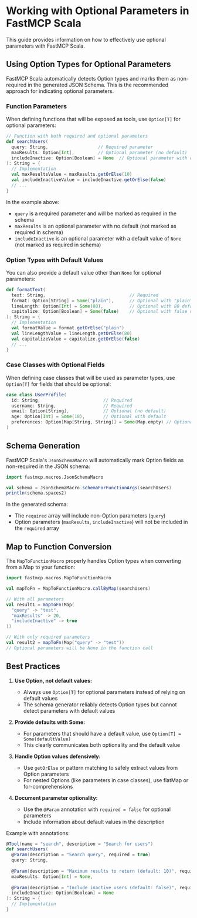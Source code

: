 # Working with Optional Parameters in FastMCP Scala

This guide provides information on how to effectively use optional parameters with FastMCP Scala.

## Using Option Types for Optional Parameters

FastMCP Scala automatically detects Option types and marks them as non-required in the generated JSON Schema. This is the recommended approach for indicating optional parameters.

### Function Parameters

When defining functions that will be exposed as tools, use `Option[T]` for optional parameters:

```scala
// Function with both required and optional parameters
def searchUsers(
  query: String,                   // Required parameter
  maxResults: Option[Int],         // Optional parameter (no default)
  includeInactive: Option[Boolean] = None  // Optional parameter with default
): String = {
  // Implementation
  val maxResultsValue = maxResults.getOrElse(10)
  val includeInactiveValue = includeInactive.getOrElse(false)
  // ...
}
```

In the example above:
- `query` is a required parameter and will be marked as required in the schema
- `maxResults` is an optional parameter with no default (not marked as required in schema)
- `includeInactive` is an optional parameter with a default value of `None` (not marked as required in schema)

### Option Types with Default Values

You can also provide a default value other than `None` for optional parameters:

```scala
def formatText(
  text: String,                                // Required
  format: Option[String] = Some("plain"),      // Optional with "plain" default
  lineLength: Option[Int] = Some(80),          // Optional with 80 default
  capitalize: Option[Boolean] = Some(false)    // Optional with false default
): String = {
  // Implementation
  val formatValue = format.getOrElse("plain")
  val lineLengthValue = lineLength.getOrElse(80)
  val capitalizeValue = capitalize.getOrElse(false)
  // ...
}
```

### Case Classes with Optional Fields

When defining case classes that will be used as parameter types, use `Option[T]` for fields that should be optional:

```scala
case class UserProfile(
  id: String,                        // Required
  username: String,                  // Required
  email: Option[String],             // Optional (no default)
  age: Option[Int] = Some(18),       // Optional with default
  preferences: Option[Map[String, String]] = Some(Map.empty) // Optional with default
)
```

## Schema Generation

FastMCP Scala's `JsonSchemaMacro` will automatically mark Option fields as non-required in the JSON schema:

```scala
import fastmcp.macros.JsonSchemaMacro

val schema = JsonSchemaMacro.schemaForFunctionArgs(searchUsers)
println(schema.spaces2)
```

In the generated schema:
- The `required` array will include non-Option parameters (`query`) 
- Option parameters (`maxResults`, `includeInactive`) will not be included in the `required` array

## Map to Function Conversion

The `MapToFunctionMacro` properly handles Option types when converting from a Map to your function:

```scala
import fastmcp.macros.MapToFunctionMacro

val mapToFn = MapToFunctionMacro.callByMap(searchUsers)

// With all parameters
val result1 = mapToFn(Map(
  "query" -> "test", 
  "maxResults" -> 20, 
  "includeInactive" -> true
))

// With only required parameters
val result2 = mapToFn(Map("query" -> "test"))
// Optional parameters will be None in the function call
```

## Best Practices

1. **Use Option, not default values:** 
   - Always use `Option[T]` for optional parameters instead of relying on default values
   - The schema generator reliably detects Option types but cannot detect parameters with default values

2. **Provide defaults with Some:**
   - For parameters that should have a default value, use `Option[T] = Some(defaultValue)`
   - This clearly communicates both optionality and the default value

3. **Handle Option values defensively:**
   - Use `getOrElse` or pattern matching to safely extract values from Option parameters
   - For nested Options (like parameters in case classes), use flatMap or for-comprehensions

4. **Document parameter optionality:**
   - Use the `@Param` annotation with `required = false` for optional parameters
   - Include information about default values in the description

Example with annotations:

```scala
@Tool(name = "search", description = "Search for users")
def searchUsers(
  @Param(description = "Search query", required = true)
  query: String,
  
  @Param(description = "Maximum results to return (default: 10)", required = false)
  maxResults: Option[Int] = None,
  
  @Param(description = "Include inactive users (default: false)", required = false)
  includeInactive: Option[Boolean] = None
): String = {
  // Implementation
}
```